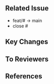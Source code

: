 ## Related Issue
<!-- feat/#issue -> dev와 같이 반영 브랜치를 표시 -->
<!-- closed #issue로 merge되면 issue가 자동으로 close되게 -->
- feat/# -> main
- close #

## Key Changes
<!-- 최대한 자세히 -->

## To Reviewers
<!-- 모호한 점, Key Changes에서 부족한 내용 -->

## References
<!-- 참고한 자료-->
